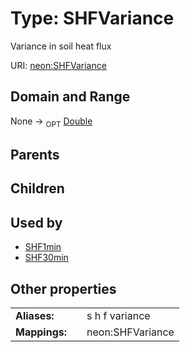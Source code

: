 
# Type: SHFVariance


Variance in soil heat flux

URI: [neon:SHFVariance](https://data.neonscience.org/SHFVariance)


## Domain and Range

None ->  <sub>OPT</sub> [Double](types/Double.md)

## Parents


## Children


## Used by

 * [SHF1min](SHF1min.md)
 * [SHF30min](SHF30min.md)

## Other properties

|  |  |  |
| --- | --- | --- |
| **Aliases:** | | s h f variance |
| **Mappings:** | | neon:SHFVariance |

